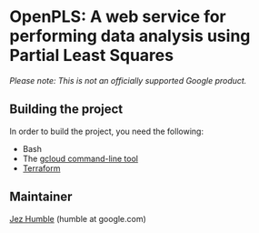 # OpenPLS: A web service for performing data analysis using Partial Least Squares

_Please note: This is not an officially supported Google product._

## Building the project

In order to build the project, you need the following:

* Bash
* The [gcloud command-line tool](https://cloud.google.com/sdk/gcloud/)
* [Terraform](https://www.terraform.io/)

## Maintainer

[Jez Humble](https://github.com/jezhumble) (humble at google.com)